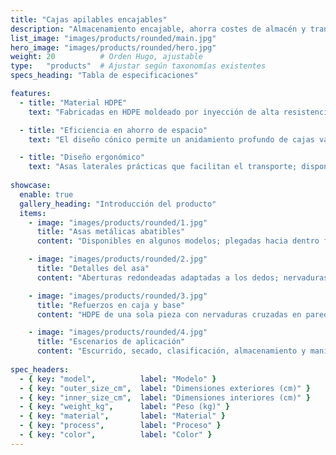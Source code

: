 ```yaml
---
title: "Cajas apilables encajables"
description: "Almacenamiento encajable, ahorra costes de almacén y transporte."
list_image: "images/products/rounded/main.jpg"
hero_image: "images/products/rounded/hero.jpg"
weight: 20          # Orden Hugo, ajustable
type:   "products"  # Ajustar según taxonomías existentes
specs_heading: "Tabla de especificaciones"

features:
  - title: "Material HDPE"
    text: "Fabricadas en HDPE moldeado por inyección de alta resistencia, resistentes a impactos y bajas temperaturas, duraderas."

  - title: "Eficiencia en ahorro de espacio"
    text: "El diseño cónico permite un anidamiento profundo de cajas vacías del mismo modelo, reduciendo costes de almacén y transporte."

  - title: "Diseño ergonómico"
    text: "Asas laterales prácticas que facilitan el transporte; disponibles varias densidades de rejilla, combinando ventilación y capacidad de carga."
    
showcase:
  enable: true
  gallery_heading: "Introducción del producto"
  items:
    - image: "images/products/rounded/1.jpg"
      title: "Asas metálicas abatibles"
      content: "Disponibles en algunos modelos; plegadas hacia dentro forman base de apilado, hacia fuera facilitan transporte y posicionamiento."

    - image: "images/products/rounded/2.jpg"
      title: "Detalles del asa"
      content: "Aberturas redondeadas adaptadas a los dedos; nervaduras reforzadas distribuyen la carga, evitando resbalones incluso con manos mojadas."

    - image: "images/products/rounded/3.jpg"
      title: "Refuerzos en caja y base"
      content: "HDPE de una sola pieza con nervaduras cruzadas en paredes y fondo; sin abombamiento bajo carga, resistente a caídas e impactos."

    - image: "images/products/rounded/4.jpg"
      title: "Escenarios de aplicación"
      content: "Escurrido, secado, clasificación, almacenamiento y manipulación. Compatible con carros/estanterías para mayor eficiencia."
      
spec_headers: 
  - { key: "model",          label: "Modelo" }
  - { key: "outer_size_cm",  label: "Dimensiones exteriores (cm)" }   
  - { key: "inner_size_cm",  label: "Dimensiones interiores (cm)" }   
  - { key: "weight_kg",      label: "Peso (kg)" }
  - { key: "material",       label: "Material" }
  - { key: "process",        label: "Proceso" }
  - { key: "color",          label: "Color" }
---
```

